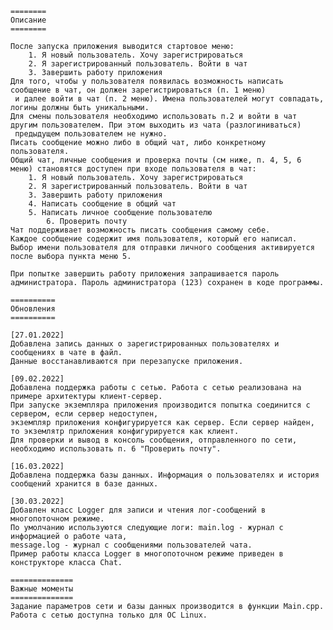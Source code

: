 
	========
	Описание
	========

	После запуска приложения выводится стартовое меню:
		1. Я новый пользователь. Хочу зарегистрироваться
		2. Я зарегистрированный пользователь. Войти в чат
		3. Завершить работу приложения
	Для того, чтобы у пользователя появилась возможность написать сообщение в чат, он должен зарегистрироваться (п. 1 меню)
	 и далее войти в чат (п. 2 меню). Имена пользователей могут совпадать, логины должны быть уникальными.
	Для смены пользователя необходимо использовать п.2 и войти в чат другим пользователем. При этом выходить из чата (разлогиниваться)
	 предыдущем пользователем не нужно.
	Писать сообщение можно либо в общий чат, либо конкретному пользователя.
	Общий чат, личные сообщения и проверка почты (см ниже, п. 4, 5, 6 меню) становятся доступен при входе пользователя в чат:
		1. Я новый пользователь. Хочу зарегистрироваться
		2. Я зарегистрированный пользователь. Войти в чат
		3. Завершить работу приложения
		4. Написать сообщение в общий чат
		5. Написать личное сообщение пользователю
	    	6. Проверить почту
	Чат поддерживает возможность писать сообщения самому себе.
	Каждое сообщение содержит имя пользователя, который его написал.
	Выбор имени пользователя для отправки личного сообщения активируется после выбора пункта меню 5.
	
	При попытке завершить работу приложения запрашивается пароль администратора. Пароль администратора (123) сохранен в коде программы.
	
	==========
	Обновления
	==========
	
	[27.01.2022]
	Добавлена запись данных о зарегистрированных пользователях и сообщениях в чате в файл.
	Данные восстанавливаются при перезапуске приложения.
	
	[09.02.2022]
	Добавлена поддержка работы с сетью. Работа с сетью реализована на примере архитектуры клиент-сервер.
	При запуске экземпляра приложения производится попытка соединится с сервером, если сервер недоступен,
	экземпляр приложения конфигурируется как сервер. Если сервер найден, то экземлятр приложения конфигурируется как клиент.
	Для проверки и вывод в консоль сообщения, отправленного по сети, необходимо использовать п. 6 "Проверить почту".
	
	[16.03.2022]
	Добавлена поддержка базы данных. Информация о пользователях и история сообщений хранится в базе данных.
	
	[30.03.2022]
	Добавлен класс Logger для записи и чтения лог-сообщений в многопоточном режиме.
	По умолчанию используются следующие логи: main.log - журнал с информацией о работе чата,
	message.log - журнал с сообщениями пользователей чата.
	Пример работы класса Logger в многопоточном режиме приведен в конструкторе класса Chat.

	==============
	Важные моменты
	==============
	Задание параметров сети и базы данных производится в функции Main.cpp.
	Работа с сетью доступна только для ОС Linux.
	
	
